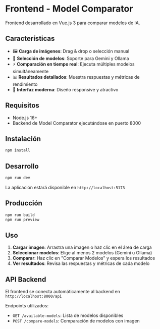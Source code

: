 # Frontend - Model Comparator

Frontend desarrollado en Vue.js 3 para comparar modelos de IA.

## Características

- 🖼️ **Carga de imágenes**: Drag & drop o selección manual
- 🤖 **Selección de modelos**: Soporte para Gemini y Ollama
- ⚡ **Comparación en tiempo real**: Ejecuta múltiples modelos simultáneamente
- 📊 **Resultados detallados**: Muestra respuestas y métricas de rendimiento
- 🎨 **Interfaz moderna**: Diseño responsive y atractivo

## Requisitos

- Node.js 16+
- Backend de Model Comparator ejecutándose en puerto 8000

## Instalación

```bash
npm install
```

## Desarrollo

```bash
npm run dev
```

La aplicación estará disponible en `http://localhost:5173`

## Producción

```bash
npm run build
npm run preview
```

## Uso

1. **Cargar imagen**: Arrastra una imagen o haz clic en el área de carga
2. **Seleccionar modelos**: Elige al menos 2 modelos (Gemini u Ollama)
3. **Comparar**: Haz clic en "Comparar Modelos" y espera los resultados
4. **Ver resultados**: Revisa las respuestas y métricas de cada modelo

## API Backend

El frontend se conecta automáticamente al backend en `http://localhost:8000/api`

Endpoints utilizados:

- `GET /available-models`: Lista de modelos disponibles
- `POST /compare-models`: Comparación de modelos con imagen
